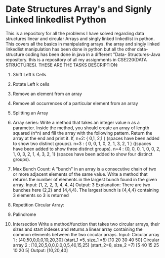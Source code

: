# Date Structures Array's and Signly Linked linkedlist Python
This is a repository for all the problems I have solved regarding data structures linear and circular Arrays and singly linked linkedlist in python. This covers all the basics in manipulating arrays.
the array and singly linked linkedlist manipulation has been done in python but all the other data- structure coding has been done in java in a different "Data- Structures-Java repository.
this is a repository of all my assignments in CSE220(DATA STRUCTURES).
THESE ARE THE TASKS DESCRIPTION:
1. Shift Left k Cells
2. Rotate Left k cells
3. Remove an element from an array
4. Remove all occurrences of a particular element from an array
5. Splitting an Array
6. Array series:
          Write a method that takes an integer value n as a parameter. Inside the method, you should create an array of length squared (n*n) and fill the array with the following           pattern. Return the array at the end and print it.
          If,
          n=2: { 0,1,   2,1 } (spaces have been added to show two distinct groups).
          n=3 : { 0, 0, 1,    0, 2, 1,    3, 2, 1 } ((spaces have been added to show three distinct groups).
          n=4 : {0, 0, 0, 1,   0, 0, 2, 1,    0, 3, 2, 1,   4, 3, 2, 1}  (spaces have been added to show four distinct groups).

7. Max Bunch Count:
          A "bunch" in an array is a consecutive chain of two or more adjacent elements of the same value. Write a method that returns the number of elements in the largest bunch           found in the given array.
          Input: [1, 2, 2, 3, 4, 4, 4]   Output: 3
          Explanation: There are two bunches here {2,2} and {4,4,4}. The largest bunch is {4,4,4} containing 3 elements so 3 is returned
8. Repetition
Circular Array:
9.	 Palindrome
10.	 Intersection
          Write a method/function that takes two circular arrays, their sizes and start indexes and returns a linear array containing the common elements between the two                   circular arrays.
          Input: 
          Circular array 1 : [40,50,0,0,0,10,20,30] (start_1 =5, size_1 =5)
          [10 20 30 40 50]
          Circular array 2 : [10,20,5,0,0,0,0,0,5,40,15,25] (start_2=8, size_2 =7)
          [5 40 15 25 10 20 5]
          Output: [10,20,40]
